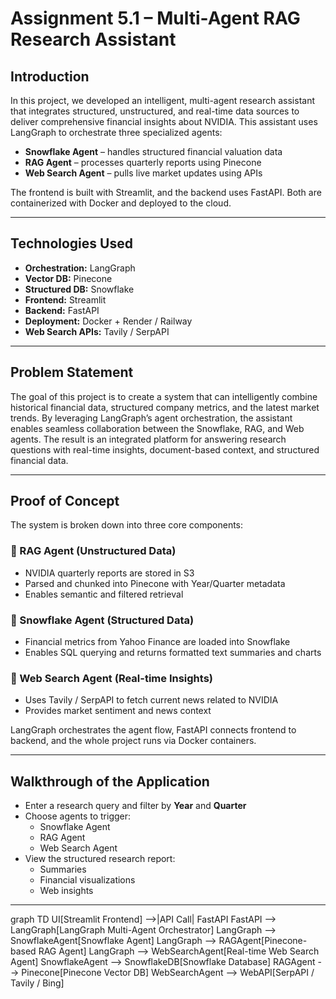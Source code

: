 # Assignment 5.1 – Multi-Agent RAG Research Assistant

## Introduction

In this project, we developed an intelligent, multi-agent research assistant that integrates structured, unstructured, and real-time data sources to deliver comprehensive financial insights about NVIDIA. This assistant uses LangGraph to orchestrate three specialized agents:

- **Snowflake Agent** – handles structured financial valuation data  
- **RAG Agent** – processes quarterly reports using Pinecone  
- **Web Search Agent** – pulls live market updates using APIs

The frontend is built with Streamlit, and the backend uses FastAPI. Both are containerized with Docker and deployed to the cloud.

---

## Technologies Used

- **Orchestration:** LangGraph  
- **Vector DB:** Pinecone  
- **Structured DB:** Snowflake  
- **Frontend:** Streamlit  
- **Backend:** FastAPI  
- **Deployment:** Docker + Render / Railway  
- **Web Search APIs:** Tavily / SerpAPI  

---

## Problem Statement

The goal of this project is to create a system that can intelligently combine historical financial data, structured company metrics, and the latest market trends. By leveraging LangGraph’s agent orchestration, the assistant enables seamless collaboration between the Snowflake, RAG, and Web agents. The result is an integrated platform for answering research questions with real-time insights, document-based context, and structured financial data.

---

##  Proof of Concept

The system is broken down into three core components:

### 🔹 RAG Agent (Unstructured Data)
- NVIDIA quarterly reports are stored in S3
- Parsed and chunked into Pinecone with Year/Quarter metadata
- Enables semantic and filtered retrieval

### 🔹 Snowflake Agent (Structured Data)
- Financial metrics from Yahoo Finance are loaded into Snowflake
- Enables SQL querying and returns formatted text summaries and charts

### 🔹 Web Search Agent (Real-time Insights)
- Uses Tavily / SerpAPI to fetch current news related to NVIDIA
- Provides market sentiment and news context

LangGraph orchestrates the agent flow, FastAPI connects frontend to backend, and the whole project runs via Docker containers.

---

##  Walkthrough of the Application
- Enter a research query and filter by **Year** and **Quarter**
- Choose agents to trigger:
  -  Snowflake Agent  
  -  RAG Agent  
  -  Web Search Agent
- View the structured research report:
  - Summaries  
  - Financial visualizations  
  - Web insights


---

graph TD
    UI[Streamlit Frontend] -->|API Call| FastAPI
    FastAPI --> LangGraph[LangGraph Multi-Agent Orchestrator]
    LangGraph --> SnowflakeAgent[Snowflake Agent]
    LangGraph --> RAGAgent[Pinecone-based RAG Agent]
    LangGraph --> WebSearchAgent[Real-time Web Search Agent]
    SnowflakeAgent --> SnowflakeDB[Snowflake Database]
    RAGAgent --> Pinecone[Pinecone Vector DB]
    WebSearchAgent --> WebAPI[SerpAPI / Tavily / Bing]

